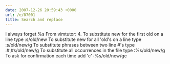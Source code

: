 ```yaml
---
date: 2007-12-26 20:59:43 +0000
url: /e/07001
title: Search and replace
---
```


I always forget %s
From vimtutor:
  4. To substitute new for the first old on a line type    :s/old/new
     To substitute new for all 'old's on a line type       :s/old/new/g
     To substitute phrases between two line #'s type       :#,#s/old/new/g
     To substitute all occurrences in the file type        :%s/old/new/g
     To ask for confirmation each time add 'c'             :%s/old/new/gc
